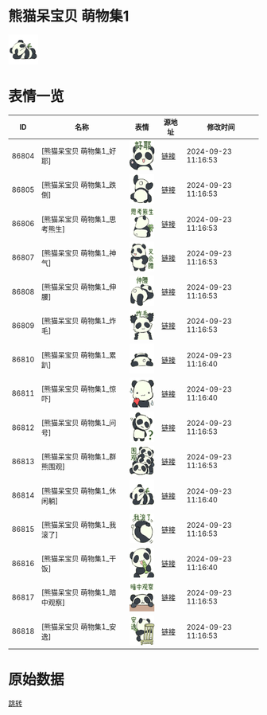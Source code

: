 # 熊猫呆宝贝 萌物集1

<img src="./cover.png" height="60" alt="cover" />

# 表情一览

|ID|名称|表情|源地址|修改时间|
|----|----|----|----|----|
|86804|[熊猫呆宝贝 萌物集1_好耶]|<img src="./pic/086804_%5B熊猫呆宝贝 萌物集1_好耶%5D.png" height="60" alt="好耶"/>|[链接](https://i0.hdslb.com/bfs/garb/26e643bad93f9ac47e2698049b9fedc05f5d44c3.png)|2024-09-23 11:16:53|
|86805|[熊猫呆宝贝 萌物集1_跌倒]|<img src="./pic/086805_%5B熊猫呆宝贝 萌物集1_跌倒%5D.png" height="60" alt="跌倒"/>|[链接](https://i0.hdslb.com/bfs/garb/8ee855724dda09897e9c25531f1a0392c64a5d15.png)|2024-09-23 11:16:53|
|86806|[熊猫呆宝贝 萌物集1_思考熊生]|<img src="./pic/086806_%5B熊猫呆宝贝 萌物集1_思考熊生%5D.png" height="60" alt="思考熊生"/>|[链接](https://i0.hdslb.com/bfs/garb/7d2645fd625ad75be15b10c37af8faf040844c71.png)|2024-09-23 11:16:53|
|86807|[熊猫呆宝贝 萌物集1_神气]|<img src="./pic/086807_%5B熊猫呆宝贝 萌物集1_神气%5D.png" height="60" alt="神气"/>|[链接](https://i0.hdslb.com/bfs/garb/8961bfc56f50472c02bc3d49fee31c76dc37d4e0.png)|2024-09-23 11:16:53|
|86808|[熊猫呆宝贝 萌物集1_伸腰]|<img src="./pic/086808_%5B熊猫呆宝贝 萌物集1_伸腰%5D.png" height="60" alt="伸腰"/>|[链接](https://i0.hdslb.com/bfs/garb/3eb0e61e0637b501d57c4a9725503bac0480220f.png)|2024-09-23 11:16:53|
|86809|[熊猫呆宝贝 萌物集1_炸毛]|<img src="./pic/086809_%5B熊猫呆宝贝 萌物集1_炸毛%5D.png" height="60" alt="炸毛"/>|[链接](https://i0.hdslb.com/bfs/garb/d3aefb217b6235530abe964866cf3d522b017afa.png)|2024-09-23 11:16:53|
|86810|[熊猫呆宝贝 萌物集1_累趴]|<img src="./pic/086810_%5B熊猫呆宝贝 萌物集1_累趴%5D.png" height="60" alt="累趴"/>|[链接](https://i0.hdslb.com/bfs/garb/a762dcd7487f4b9444f869b5640d38ae048c825a.png)|2024-09-23 11:16:40|
|86811|[熊猫呆宝贝 萌物集1_惊吓]|<img src="./pic/086811_%5B熊猫呆宝贝 萌物集1_惊吓%5D.png" height="60" alt="惊吓"/>|[链接](https://i0.hdslb.com/bfs/garb/ead5bcade9b0ac42fc34be8e166556622f7962fc.png)|2024-09-23 11:16:40|
|86812|[熊猫呆宝贝 萌物集1_问号]|<img src="./pic/086812_%5B熊猫呆宝贝 萌物集1_问号%5D.png" height="60" alt="问号"/>|[链接](https://i0.hdslb.com/bfs/garb/a226eda9ef8f1c1233d6138b48d30b107ba880ac.png)|2024-09-23 11:16:53|
|86813|[熊猫呆宝贝 萌物集1_群熊围观]|<img src="./pic/086813_%5B熊猫呆宝贝 萌物集1_群熊围观%5D.png" height="60" alt="群熊围观"/>|[链接](https://i0.hdslb.com/bfs/garb/3b6e24025ae369ba2f5ac9fc31bae9c7d5d02f75.png)|2024-09-23 11:16:53|
|86814|[熊猫呆宝贝 萌物集1_休闲躺]|<img src="./pic/086814_%5B熊猫呆宝贝 萌物集1_休闲躺%5D.png" height="60" alt="休闲躺"/>|[链接](https://i0.hdslb.com/bfs/garb/fd42cb5d5b94f42603244e0b348c32c1599461da.png)|2024-09-23 11:16:40|
|86815|[熊猫呆宝贝 萌物集1_我滚了]|<img src="./pic/086815_%5B熊猫呆宝贝 萌物集1_我滚了%5D.png" height="60" alt="我滚了"/>|[链接](https://i0.hdslb.com/bfs/garb/ea8e0ca2f3880f0a9fbab560aba21f01c52dad27.png)|2024-09-23 11:16:53|
|86816|[熊猫呆宝贝 萌物集1_干饭]|<img src="./pic/086816_%5B熊猫呆宝贝 萌物集1_干饭%5D.png" height="60" alt="干饭"/>|[链接](https://i0.hdslb.com/bfs/garb/af16f78d931d2211929d94dd2cd8812842f5002b.png)|2024-09-23 11:16:40|
|86817|[熊猫呆宝贝 萌物集1_暗中观察]|<img src="./pic/086817_%5B熊猫呆宝贝 萌物集1_暗中观察%5D.png" height="60" alt="暗中观察"/>|[链接](https://i0.hdslb.com/bfs/garb/d7a00c188d145bb5f121364500941929ac75b069.png)|2024-09-23 11:16:53|
|86818|[熊猫呆宝贝 萌物集1_安逸]|<img src="./pic/086818_%5B熊猫呆宝贝 萌物集1_安逸%5D.png" height="60" alt="安逸"/>|[链接](https://i0.hdslb.com/bfs/garb/07406a232ecc4cd0992ba8f531861b3f91fc6a6e.png)|2024-09-23 11:16:53|

# 原始数据

[跳转](./raw.json)

